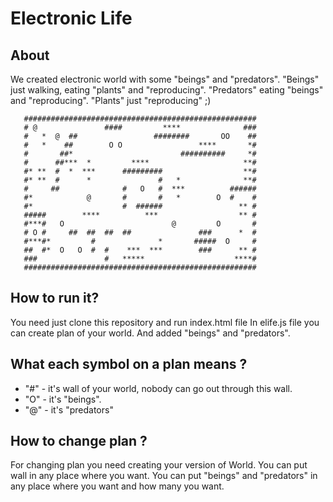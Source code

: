 # Electronic Life

## About

 We created electronic world with some "beings" and "predators". "Beings" just walking, eating "plants" and "reproducing".
 "Predators" eating "beings" and "reproducing". "Plants" just "reproducing" ;)
 
       ####################################################
       # @               ####         ****              ###
       #   *  @  ##                 ########       OO    ##
       #   *    ##        O O                 ****       *#
       #       ##*                        ##########     *#
       #      ##***  *         ****                     **#
       #* **  #  *  ***      #########                  **#
       #* **  #      *               #   *              **#
       #     ##              #   O   #  ***          ######
       #*            @       #       #   *        O  #    #
       #*                    #  ######                 ** #
       #####        ****          ***                  ** #
       #***#   O                        @         O       #
       # O #     ##  ##  ##  ##               ###      *  #
       #***#*         #              *       #####  O     #
       ##  #*  O   O  #  #    ***  ***        ###      ** #
       ###               #   *****                    ****#
       ####################################################


## How to run it?

 You need just clone this repository and run index.html file
 In elife.js file you can create plan of your world.
 And added "beings" and "predators".

## What each symbol on a plan means ?

 * "#" - it's wall of your world, nobody can go out through this wall.
 * "O" - it's "beings".
 * "@" - it's "predators"

## How to change plan ?

For changing plan you need creating your version of World.
You can put wall in any place where you want.
You can put "beings" and "predators" in any place where you want and how many you want.

